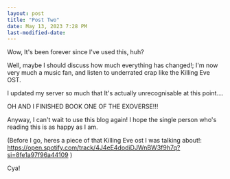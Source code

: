 ```yaml
---
layout: post
title: "Post Two"
date: May 13, 2023 7:28 PM
last-modified-date:
---
```


Wow, It's been forever since I've used this, huh?

Well, maybe I should discuss how much everything has changed!;
I'm now very much a music fan, and listen to underrated crap like the Killing Eve OST.

I updated my server so much that It's actually unrecognisable at this point....

OH AND I FINISHED BOOK ONE OF THE EXOVERSE!!!

Anyway, I can't wait to use this blog again!
I hope the single person who's reading this is as happy as I am.

(Before I go, heres a piece of that Killing Eve ost I was talking about!:  https://open.spotify.com/track/4J4eE4dodiDJWnBW3f9h7q?si=8fe1a97f96a44109 )

Cya!
